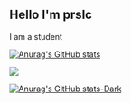 ## Hello I'm prslc

 I am a student

[![Anurag's GitHub stats](https://github-readme-stats.vercel.app/api?username=prslc)](https://github.com/anuraghazra/github-readme-stats)

<picture>
  <source media="(prefers-color-scheme: dark)" srcset="https://github-readme-stats.vercel.app/api/top-langs/?username=prslc&layout=compact&theme=onedark&role=OWNER,ORGANIZATION_MEMBER&langs_count=10">
  <img src="https://github-readme-stats.vercel.app/api/top-langs/?username=prslc&layout=compact&role=OWNER,ORGANIZATION_MEMBER&langs_count=10">
</picture>

[![Anurag's GitHub stats-Dark](https://github-readme-stats.vercel.app/api?username=prslc&show_icons=true&theme=dark#gh-dark-mode-only)](https://github.com/anuraghazra/github-readme-stats#gh-dark-mode-only)